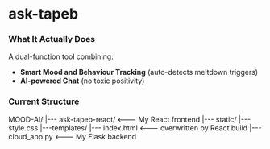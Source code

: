 # ask-tapeb

### What It Actually Does
A dual-function tool combining:
- **Smart Mood and Behaviour Tracking** (auto-detects meltdown triggers)
- **AI-powered Chat** (no toxic positivity)

### Current Structure
MOOD-AI/
|--- ask-tapeb-react/   <--- My React frontend
|--- static/
    |--- style.css
|---templates/
    |--- index.html     <--- overwritten by React build
|--- cloud_app.py       <--- My Flask backend